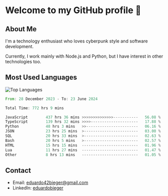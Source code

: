 # Welcome to my GitHub profile 👋

## About Me
I'm a technology enthusiast who loves cyberpunk style and software development.

Currently, I work mainly with Node.js and Python, but I have interest in other technologies too.

## Most Used Languages
![Top Languages](https://github-readme-stats.vercel.app/api/top-langs/?username=eduardobieger&layout=compact&theme=radical)

<!--START_SECTION:waka-->

```rust
From: 28 December 2023 - To: 23 June 2024

Total Time: 772 hrs 9 mins

JavaScript        437 hrs 36 mins >>>>>>>>>>>>>>-----------   56.08 %
TypeScript        139 hrs 32 mins >>>>---------------------   17.88 %
Python            48 hrs 3 mins   >>-----------------------   06.16 %
JSON              23 hrs 25 mins  >------------------------   03.00 %
SQL               20 hrs 33 mins  >------------------------   02.63 %
Bash              20 hrs 5 mins   >------------------------   02.57 %
HTML              15 hrs 15 mins  -------------------------   01.96 %
Lua               11 hrs 27 mins  -------------------------   01.47 %
Other             8 hrs 13 mins   -------------------------   01.05 %
```

<!--END_SECTION:waka-->

## Contact
- Email: eduardo42bieger@gmail.com 
- LinkedIn: [eduardobieger](https://www.linkedin.com/in/eduardo-bieger/)
